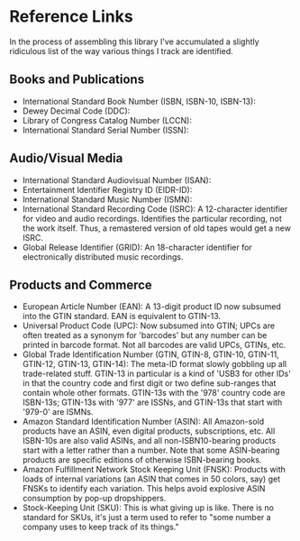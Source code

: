 # Reference Links

In the process of assembling this library I've accumulated a slightly ridiculous list of the way various things I track are identified.

## Books and Publications

- International Standard Book Number (ISBN, ISBN-10, ISBN-13): 
- Dewey Decimal Code (DDC): 
- Library of Congress Catalog Number (LCCN): 
- International Standard Serial Number (ISSN): 

## Audio/Visual Media

- International Standard Audiovisual Number (ISAN): 
- Entertainment Identifier Registry ID (EIDR-ID): 
- International Standard Music Number (ISMN): 
- International Standard Recording Code (ISRC): A 12-character identifier for video and audio recordings. Identifies the particular recording, not the work itself. Thus, a remastered version of old tapes would get a new ISRC.
- Global Release Identifier (GRID): An 18-character identifier for electronically distributed music recordings.

## Products and Commerce

- European Article Number (EAN): A 13-digit product ID now subsumed into the GTIN standard. EAN is equivalent to GTIN-13. 
- Universal Product Code (UPC): Now subsumed into GTIN; UPCs are often treated as a synonym for 'barcodes' but any number can be printed in barcode format. Not all barcodes are valid UPCs, GTINs, etc.
- Global Trade Identification Number (GTIN, GTIN-8, GTIN-10, GTIN-11, GTIN-12, GTIN-13, GTIN-14): The meta-ID format slowly gobbling up all trade-related stuff. GTIN-13 in particular is a kind of 'USB3 for other IDs' in that the country code and first digit or two define sub-ranges that contain whole other formats. GTIN-13s with the '978' country code are ISBN-13s; GTIN-13s with '977' are ISSNs, and GTIN-13s that start with '979-0' are ISMNs.
- Amazon Standard Identification Number (ASIN): All Amazon-sold products have an ASIN, even digital products, subscriptions, etc. All ISBN-10s are also valid ASINs, and all non-ISBN10-bearing products start with a letter rather than a number. Note that some ASIN-bearing products are specific editions of otherwise ISBN-bearing books.
- Amazon Fulfillment Network Stock Keeping Unit (FNSK): Products with loads of internal variations (an ASIN that comes in 50 colors, say) get FNSKs to identify each variation. This helps avoid explosive ASIN consumption by pop-up dropshippers.
- Stock-Keeping Unit (SKU): This is what giving up is like. There is no standard for SKUs, it's just a term used to refer to "some number a company uses to keep track of its things."
